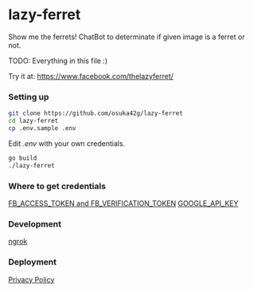 # lazy-ferret
Show me the ferrets! ChatBot to determinate if given image is a ferret or not.

TODO: Everything in this file :)

Try it at: https://www.facebook.com/thelazyferret/

### Setting up
```bash
git clone https://github.com/osuka42g/lazy-ferret
cd lazy-ferret
cp .env.sample .env
```

Edit _.env_ with your own credentials.


```bash
go build
./lazy-ferret
```

### Where to get credentials
[FB_ACCESS_TOKEN and FB_VERIFICATION_TOKEN](https://developers.facebook.com/)
[GOOGLE_API_KEY](https://cloud.google.com/vision/)

### Development
[ngrok](https://ngrok.com/)

### Deployment
[Privacy Policy](https://www.messenger.com/t/privacypolicybot)